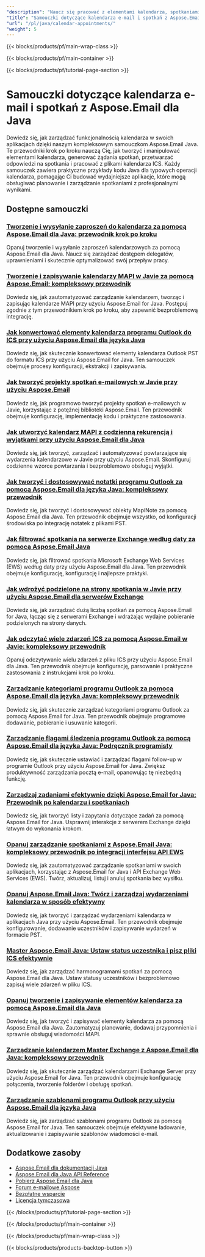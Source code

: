 ```yaml
---
"description": "Naucz się pracować z elementami kalendarza, spotkaniami, żądaniami spotkań i plikami ICS, korzystając z Aspose.Email dla Java."
"title": "Samouczki dotyczące kalendarza e-mail i spotkań z Aspose.Email dla Java"
"url": "/pl/java/calendar-appointments/"
"weight": 5
---
```


{{< blocks/products/pf/main-wrap-class >}}

{{< blocks/products/pf/main-container >}}

{{< blocks/products/pf/tutorial-page-section >}}
# Samouczki dotyczące kalendarza e-mail i spotkań z Aspose.Email dla Java

Dowiedz się, jak zarządzać funkcjonalnością kalendarza w swoich aplikacjach dzięki naszym kompleksowym samouczkom Aspose.Email Java. Te przewodniki krok po kroku nauczą Cię, jak tworzyć i manipulować elementami kalendarza, generować żądania spotkań, przetwarzać odpowiedzi na spotkania i pracować z plikami kalendarza ICS. Każdy samouczek zawiera praktyczne przykłady kodu Java dla typowych operacji kalendarza, pomagając Ci budować wydajniejsze aplikacje, które mogą obsługiwać planowanie i zarządzanie spotkaniami z profesjonalnymi wynikami.

## Dostępne samouczki

### [Tworzenie i wysyłanie zaproszeń do kalendarza za pomocą Aspose.Email dla Java: przewodnik krok po kroku](./create-send-calendar-invitations-aspose-email-java/)
Opanuj tworzenie i wysyłanie zaproszeń kalendarzowych za pomocą Aspose.Email dla Java. Naucz się zarządzać dostępem delegatów, uprawnieniami i skutecznie optymalizować swój przepływ pracy.

### [Tworzenie i zapisywanie kalendarzy MAPI w Javie za pomocą Aspose.Email: kompleksowy przewodnik](./create-save-mapi-calendar-aspose-email-java/)
Dowiedz się, jak zautomatyzować zarządzanie kalendarzem, tworząc i zapisując kalendarze MAPI przy użyciu Aspose.Email for Java. Postępuj zgodnie z tym przewodnikiem krok po kroku, aby zapewnić bezproblemową integrację.

### [Jak konwertować elementy kalendarza programu Outlook do ICS przy użyciu Aspose.Email dla języka Java](./extract-outlook-calendar-to-ics-aspose-email-java/)
Dowiedz się, jak skutecznie konwertować elementy kalendarza Outlook PST do formatu ICS przy użyciu Aspose.Email for Java. Ten samouczek obejmuje procesy konfiguracji, ekstrakcji i zapisywania.

### [Jak tworzyć projekty spotkań e-mailowych w Javie przy użyciu Aspose.Email](./create-draft-email-appointment-java-aspose/)
Dowiedz się, jak programowo tworzyć projekty spotkań e-mailowych w Javie, korzystając z potężnej biblioteki Aspose.Email. Ten przewodnik obejmuje konfigurację, implementację kodu i praktyczne zastosowania.

### [Jak utworzyć kalendarz MAPI z codzienną rekurencją i wyjątkami przy użyciu Aspose.Email dla Java](./create-mapi-calendar-daily-recurrence-aspose-email-java/)
Dowiedz się, jak tworzyć, zarządzać i automatyzować powtarzające się wydarzenia kalendarzowe w Javie przy użyciu Aspose.Email. Skonfiguruj codzienne wzorce powtarzania i bezproblemowo obsługuj wyjątki.

### [Jak tworzyć i dostosowywać notatki programu Outlook za pomocą Aspose.Email dla języka Java: kompleksowy przewodnik](./create-customize-outlook-notes-aspose-email-java/)
Dowiedz się, jak tworzyć i dostosowywać obiekty MapiNote za pomocą Aspose.Email dla Java. Ten przewodnik obejmuje wszystko, od konfiguracji środowiska po integrację notatek z plikami PST.

### [Jak filtrować spotkania na serwerze Exchange według daty za pomocą Aspose.Email Java](./aspose-email-java-filter-exchange-appointments-by-date/)
Dowiedz się, jak filtrować spotkania Microsoft Exchange Web Services (EWS) według daty przy użyciu Aspose.Email dla Java. Ten przewodnik obejmuje konfigurację, konfigurację i najlepsze praktyki.

### [Jak wdrożyć podzielone na strony spotkania w Javie przy użyciu Aspose.Email dla serwerów Exchange](./java-aspose-email-paginated-appointments/)
Dowiedz się, jak zarządzać dużą liczbą spotkań za pomocą Aspose.Email for Java, łącząc się z serwerami Exchange i wdrażając wydajne pobieranie podzielonych na strony danych.

### [Jak odczytać wiele zdarzeń ICS za pomocą Aspose.Email w Javie: kompleksowy przewodnik](./read-multiple-ics-events-aspose-email-java/)
Opanuj odczytywanie wielu zdarzeń z pliku ICS przy użyciu Aspose.Email dla Java. Ten przewodnik obejmuje konfigurację, parsowanie i praktyczne zastosowania z instrukcjami krok po kroku.

### [Zarządzanie kategoriami programu Outlook za pomocą Aspose.Email dla języka Java: kompleksowy przewodnik](./manage-outlook-categories-aspose-email-java/)
Dowiedz się, jak skutecznie zarządzać kategoriami programu Outlook za pomocą Aspose.Email for Java. Ten przewodnik obejmuje programowe dodawanie, pobieranie i usuwanie kategorii.

### [Zarządzanie flagami śledzenia programu Outlook za pomocą Aspose.Email dla języka Java: Podręcznik programisty](./aspose-email-java-outlook-follow-up-flags/)
Dowiedz się, jak skutecznie ustawiać i zarządzać flagami follow-up w programie Outlook przy użyciu Aspose.Email for Java. Zwiększ produktywność zarządzania pocztą e-mail, opanowując tę niezbędną funkcję.

### [Zarządzaj zadaniami efektywnie dzięki Aspose.Email for Java: Przewodnik po kalendarzu i spotkaniach](./aspose-email-java-task-management/)
Dowiedz się, jak tworzyć listy i zapytania dotyczące zadań za pomocą Aspose.Email for Java. Usprawnij interakcje z serwerem Exchange dzięki łatwym do wykonania krokom.

### [Opanuj zarządzanie spotkaniami z Aspose.Email Java: kompleksowy przewodnik po integracji interfejsu API EWS](./master-appointment-management-aspose-email-java/)
Dowiedz się, jak zautomatyzować zarządzanie spotkaniami w swoich aplikacjach, korzystając z Aspose.Email for Java i API Exchange Web Services (EWS). Twórz, aktualizuj, listuj i anuluj spotkania bez wysiłku.

### [Opanuj Aspose.Email Java: Twórz i zarządzaj wydarzeniami kalendarza w sposób efektywny](./master-aspose-email-java-calendar-events/)
Dowiedz się, jak tworzyć i zarządzać wydarzeniami kalendarza w aplikacjach Java przy użyciu Aspose.Email. Ten przewodnik obejmuje konfigurowanie, dodawanie uczestników i zapisywanie wydarzeń w formacie PST.

### [Master Aspose.Email Java: Ustaw status uczestnika i pisz pliki ICS efektywnie](./aspose-email-java-set-participant-status-write-ics/)
Dowiedz się, jak zarządzać harmonogramami spotkań za pomocą Aspose.Email dla Java. Ustaw statusy uczestników i bezproblemowo zapisuj wiele zdarzeń w pliku ICS.

### [Opanuj tworzenie i zapisywanie elementów kalendarza za pomocą Aspose.Email dla Java](./create-save-calendar-items-aspose-email-java/)
Dowiedz się, jak tworzyć i zapisywać elementy kalendarza za pomocą Aspose.Email dla Java. Zautomatyzuj planowanie, dodawaj przypomnienia i sprawnie obsługuj wiadomości MAPI.

### [Zarządzanie kalendarzem Master Exchange z Aspose.Email dla Java: kompleksowy przewodnik](./mastering-exchange-calendar-management-aspose-email-java/)
Dowiedz się, jak skutecznie zarządzać kalendarzami Exchange Server przy użyciu Aspose.Email for Java. Ten przewodnik obejmuje konfigurację połączenia, tworzenie folderów i obsługę spotkań.

### [Zarządzanie szablonami programu Outlook przy użyciu Aspose.Email dla języka Java](./master-outlook-template-management-aspose-email-java/)
Dowiedz się, jak zarządzać szablonami programu Outlook za pomocą Aspose.Email for Java. Ten samouczek obejmuje efektywne ładowanie, aktualizowanie i zapisywanie szablonów wiadomości e-mail.

## Dodatkowe zasoby

- [Aspose.Email dla dokumentacji Java](https://docs.aspose.com/email/java/)
- [Aspose.Email dla Java API Reference](https://reference.aspose.com/email/java/)
- [Pobierz Aspose.Email dla Java](https://releases.aspose.com/email/java/)
- [Forum e-mailowe Aspose](https://forum.aspose.com/c/email)
- [Bezpłatne wsparcie](https://forum.aspose.com/)
- [Licencja tymczasowa](https://purchase.aspose.com/temporary-license/)

{{< /blocks/products/pf/tutorial-page-section >}}

{{< /blocks/products/pf/main-container >}}

{{< /blocks/products/pf/main-wrap-class >}}

{{< blocks/products/products-backtop-button >}}